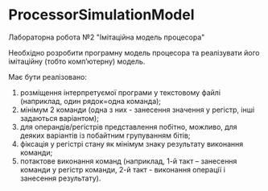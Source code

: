 # ProcessorSimulationModel
Лабораторна робота №2 "Імітаційна модель процесора"

Необхідно розробити програмну модель процесора та реалізувати його імітаційну (тобто комп’ютерну) модель.

Має бути реалізовано:
1)    розміщення інтерпретуємої програми у текстовому файлі (наприклад, один рядок=одна команда);
2)    мінімум 2 команди (одна з них - занесення значення у регістр, інші задаються варіантом);
3)    для операндів/регістрів представлення побітно, можливо, для деяких варіантів із побайтним групуванням бітів;
4)    фіксація у регістрі стану  як мінімум знаку результату виконання команди;
5)    потактове виконання команд (наприклад, 1-й такт – занесення команди у регістр команди, 2-й такт -  виконання операції і занесення результату).
